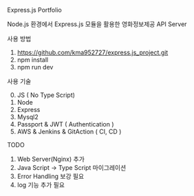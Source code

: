 Express.js Portfolio

Node.js 환경에서 Express.js 모듈을 활용한 영화정보제공 API Server

사용 방법

1. https://github.com/kma952727/express.js_project.git
2. npm install
3. npm run dev

사용 기술

0. JS ( No Type Script)
1. Node
2. Express
3. Mysql2
4. Passport & JWT ( Authentication )
6. AWS & Jenkins & GitAction ( CI, CD )

TODO

1. Web Server(Nginx) 추가
2. Java Script -> Type Script 마이그레이션
3. Error Handling 보강 필요
4. log 기능 추가 필요
